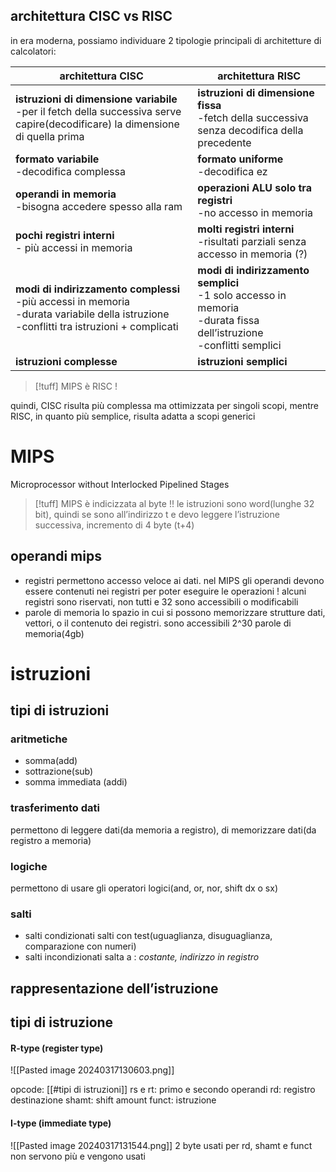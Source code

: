 ## architettura CISC vs RISC
in era moderna, possiamo individuare 2 tipologie principali di architetture di calcolatori:

| architettura CISC                                                                                                                               | architettura RISC                                                                                                         |
| ----------------------------------------------------------------------------------------------------------------------------------------------- | ------------------------------------------------------------------------------------------------------------------------- |
| **istruzioni di dimensione variabile**<br>-per il fetch della successiva serve capire(decodificare) la dimensione di quella prima               | **istruzioni di dimensione fissa**<br>-fetch della successiva senza decodifica della precedente                           |
| **formato variabile**<br>-decodifica complessa                                                                                                  | **formato uniforme**<br>-decodifica ez                                                                                    |
| **operandi in memoria**<br>-bisogna accedere spesso alla ram                                                                                    | **operazioni ALU solo tra registri**<br>-no accesso in memoria                                                            |
| **pochi registri interni**<br>- più accessi in memoria                                                                                          | **molti registri interni**<br>-risultati parziali senza accesso in memoria (?)                                            |
| **modi di indirizzamento complessi**<br>-più accessi in memoria<br>-durata variabile della istruzione<br>-conflitti tra istruzioni + complicati | **modi di indirizzamento semplici**<br>-1 solo accesso in memoria<br>-durata fissa dell’istruzione<br>-conflitti semplici |
| **istruzioni complesse**                                                                                                                        | **istruzioni semplici**                                                                                                   |
>[!tuff] MIPS è RISC !

quindi, CISC risulta più complessa ma ottimizzata per singoli scopi, mentre RISC, in quanto più semplice, risulta adatta a scopi generici

# MIPS
Microprocessor without Interlocked Pipelined Stages

>[!tuff] MIPS è indicizzata al byte !!
>le istruzioni sono word(lunghe 32 bit), quindi se sono all’indirizzo t e devo leggere l’istruzione successiva, incremento di 4 byte (t+4)

## operandi mips

- registri
	permettono accesso veloce ai dati. nel MIPS gli operandi devono essere contenuti nei registri per poter eseguire le operazioni ! alcuni registri sono riservati, non tutti e 32 sono accessibili o modificabili
- parole di memoria
	lo spazio in cui si possono memorizzare strutture dati, vettori, o il contenuto dei registri. sono accessibili 2^30 parole di memoria(4gb)

# istruzioni
## tipi di istruzioni
### aritmetiche
- somma(add)
- sottrazione(sub)
- somma immediata (addi)
### trasferimento dati
permettono di leggere dati(da memoria a registro), di memorizzare dati(da registro a memoria)
### logiche
permettono di usare gli operatori logici(and, or, nor, shift dx o sx)
### salti
- salti condizionati
	salti con test(uguaglianza, disuguaglianza, comparazione con numeri)
- salti incondizionati
	salta a : *costante, indirizzo in registro*

## rappresentazione dell’istruzione
## tipi di istruzione
#### R-type (register type)
![[Pasted image 20240317130603.png]]

opcode: [[#tipi di istruzioni]]
rs e rt: primo e secondo operandi 
rd: registro destinazione
shamt: shift amount
funct: istruzione
#### I-type (immediate type)
![[Pasted image 20240317131544.png]]
2 byte usati per rd, shamt e funct non servono più e vengono usati 